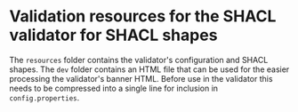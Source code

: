 # Validation resources for the SHACL validator for SHACL shapes

The `resources` folder contains the validator's configuration and SHACL shapes.
The `dev` folder contains an HTML file that can be used for the easier processing the validator's banner HTML. Before use
in the validator this needs to be compressed into a single line for inclusion in `config.properties`.